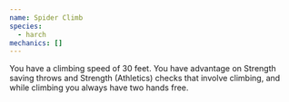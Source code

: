 ```yaml
---
name: Spider Climb
species:
  - harch
mechanics: []
---
```

You have a climbing speed of 30 feet. You have advantage on Strength saving throws and Strength (Athletics) checks that involve climbing, and while climbing you always have two hands free.
